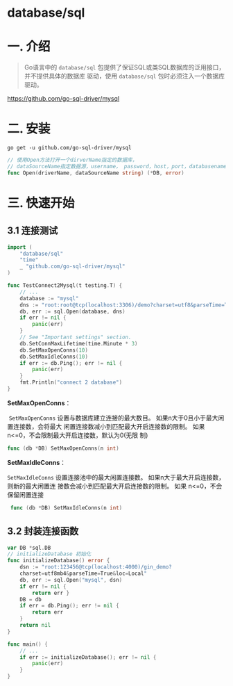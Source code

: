 # database/sql

# 一. 介绍

> Go语言中的 `database/sql` 包提供了保证SQL或类SQL数据库的泛用接口，并不提供具体的数据库 驱动，使用 `database/sql` 包时必须注入一个数据库驱动。

https://github.com/go-sql-driver/mysql

# 	二. 安装

```shell
go get -u github.com/go-sql-driver/mysql
```

```go
// 使用Open方法打开一个dirverName指定的数据库，
// dataSourceName指定数据源，username， password，host，port，databasename等连接必要信息
func Open(driverName, dataSourceName string) (*DB, error)
```

# 三. 快速开始

## 3.1 连接测试

```go
import (
    "database/sql"
    "time"
    _ "github.com/go-sql-driver/mysql"
)

func TestConnect2Mysql(t testing.T) {
    // ...
    database := "mysql"
    dns := "root:root@tcp(localhost:3306)/demo?charset=utf8&parseTime=True&loc=Local"
    db, err := sql.Open(database, dns)
    if err != nil {
    	panic(err) 
    }
    // See "Important settings" section.
    db.SetConnMaxLifetime(time.Minute * 3)
    db.SetMaxOpenConns(10)
    db.SetMaxIdleConns(10)
    if err := db.Ping(); err != nil {
        panic(err)
    }
    fmt.Println("connect 2 database")
}
```

**SetMaxOpenConns**：

​		`SetMaxOpenConns` 设置与数据库建立连接的最大数目。 如果n大于0且小于最大闲置连接数，会将最大 闲置连接数减小到匹配最大开启连接数的限制。 如果n<=0，不会限制最大开启连接数，默认为0(无限 制)

```go
func (db *DB) SetMaxOpenConns(n int)
```

**SetMaxIdleConns**：

`SetMaxIdleConns` 设置连接池中的最大闲置连接数。 如果n大于最大开启连接数，则新的最大闲置连 接数会减小到匹配最大开启连接数的限制。 如果 n<=0，不会保留闲置连接

```go
 func (db *DB) SetMaxIdleConns(n int)
```

## 3.2 封装连接函数

```go
var DB *sql.DB
// initializeDatabase 初始化
func initializeDatabase() error {
    dsn := "root:123456@tcp(localhost:4000)/gin_demo?
    charset=utf8mb4&parseTime=True&loc=Local"
    db, err := sql.Open("mysql", dsn)
    if err != nil {
        return err }
    DB = db
    if err = db.Ping(); err != nil {
        return err 
    }
    return nil 
}

func main() {
    // ...
    if err := initializeDatabase(); err != nil {
        panic(err)
    }
}
```













